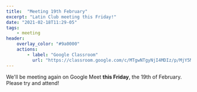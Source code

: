 ```yaml
---
title:  "Meeting 19th February"
excerpt: "Latin Club meeting this Friday!"
date: "2021-02-18T11:29-05"
tags:
    - meeting
header: 
    overlay_color: "#9a0000"
    actions:
        - label: "Google Classroom"
          url: "https://classroom.google.com/c/MTgwNTgyNjI4MDIz/p/MjY5MTc5NDIyMTMx/details"
---
```


We'll be meeting again on Google Meet **this Friday**, the 19th of February. Please try and attend!